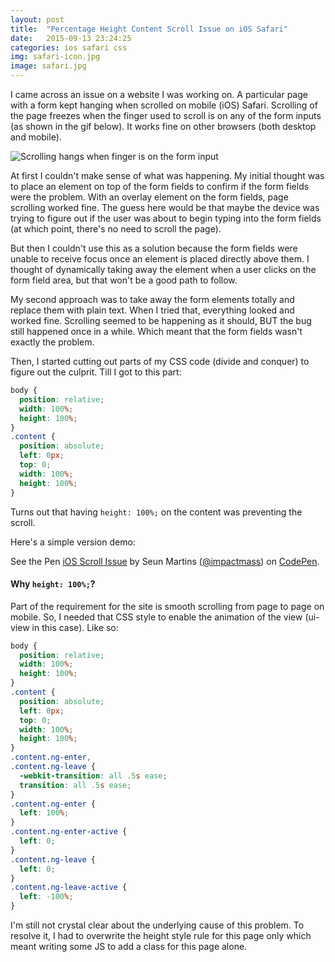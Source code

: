 ```yaml
---
layout: post
title:  "Percentage Height Content Scroll Issue on iOS Safari"
date:   2015-09-13 23:24:25
categories: ios safari css
img: safari-icon.jpg
image: safari.jpg
---
```


I came across an issue on a website I was working on. A particular page with a form kept hanging when scrolled on mobile (iOS) Safari. Scrolling of the page freezes when the finger used to scroll is on any of the form inputs (as shown in the gif below). It works fine on other browsers (both desktop and mobile).

![Scrolling hangs when finger is on the form input](http://f.cl.ly/items/150c2S060d0W402L0g3J/Screen%20Recording%202015-09-13%20at%2010.27%20PM.gif)

At first I couldn't make sense of what was happening. My initial thought was to place an element on top of the form fields to confirm if the form fields were the problem. With an overlay element on the form fields, page scrolling worked fine. The guess here would be that maybe the device was trying to figure out if the user was about to begin typing into the form fields (at which point, there's no need to scroll the page).

But then I couldn't use this as a solution because the form fields were unable to receive focus once an element is placed directly above them. I thought of dynamically taking away the element when a user clicks on the form field area, but that won't be a good path to follow.

My second approach was to take away the form elements totally and replace them with plain text. When I tried that, everything looked and worked fine. Scrolling seemed to be happening as it should, BUT the bug still happened once in a while. Which meant that the form fields wasn't exactly the problem.

Then, I started cutting out parts of my CSS code (divide and conquer) to figure out the culprit. Till I got to this part:

```css
body {
  position: relative;
  width: 100%;
  height: 100%;
}
.content {
  position: absolute;
  left: 0px;
  top: 0;
  width: 100%;
  height: 100%;
}
```

Turns out that having `height: 100%;` on the content was preventing the scroll.

Here's a simple version demo:

<p data-height="573" data-theme-id="0" data-slug-hash="vNNGbQ" data-default-tab="result" data-user="impactmass" class='codepen'>See the Pen <a href='http://codepen.io/impactmass/pen/vNNGbQ/'>iOS Scroll Issue</a> by Seun Martins (<a href='http://codepen.io/impactmass'>@impactmass</a>) on <a href='http://codepen.io'>CodePen</a>.</p>
<script async src="//assets.codepen.io/assets/embed/ei.js"></script>

#### Why `height: 100%;`? 

Part of the requirement for the site is smooth scrolling from page to page on mobile. So, I needed that CSS style to enable the animation of the view (ui-view in this case). Like so:

```css
body {
  position: relative;
  width: 100%;
  height: 100%;
}
.content {
  position: absolute;
  left: 0px;
  top: 0;
  width: 100%;
  height: 100%;
}
.content.ng-enter,
.content.ng-leave {
  -webkit-transition: all .5s ease;
  transition: all .5s ease;
}
.content.ng-enter {
  left: 100%;
}
.content.ng-enter-active {
  left: 0;
}
.content.ng-leave {
  left: 0;
}
.content.ng-leave-active {
  left: -100%;
}
```

I'm still not crystal clear about the underlying cause of this problem. To resolve it, I had to overwrite the height style rule for this page only which meant writing some JS to add a class for this page alone.


